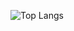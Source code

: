 
![Top Langs](https://github-readme-stats.vercel.app/api/top-langs/?username=miskaslzickou&layout=compact)




